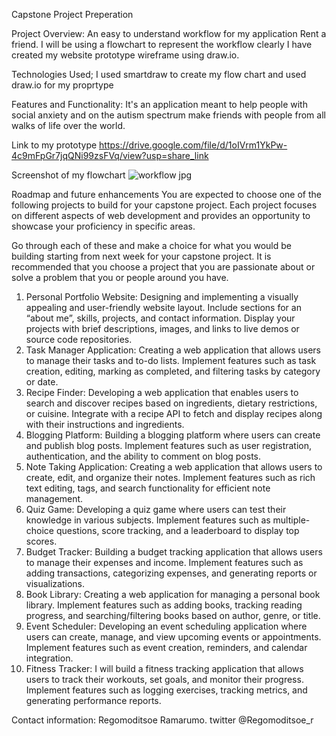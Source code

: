 Capstone Project Preperation

Project Overview: An easy to understand workflow for my application Rent a friend. 
I will be using a flowchart to represent the workflow clearly
I have created my website prototype wireframe using draw.io.

Technologies Used; I used smartdraw to create my flow chart and used draw.io for my proprtype

Features and Functionality: It's an application meant to help people with  social anxiety and
on the autism spectrum make friends with people from all walks of life over the world.

Link to my prototype https://drive.google.com/file/d/1oIVrm1YkPw-4c9mFpGr7jqQNi99zsFVq/view?usp=share_link

Screenshot of my flowchart
![workflow jpg](https://github.com/Regomoditsoe/alx_capstone_project/assets/129755524/dab21e8c-8d7b-4ae8-8f11-be13bdae2f12)



Roadmap and future enhancements
You are expected to choose one of the following projects to build for your capstone project. Each project focuses on different aspects of web development and provides an opportunity to showcase your proficiency in specific areas.

Go through each of these and make a choice for what you would be building starting from next week for your capstone project. It is recommended that you choose a project that you are passionate about or solve a problem that you or people around you have.

1. Personal Portfolio Website:
Designing and implementing a visually appealing and user-friendly website layout.
Include sections for an “about me”, skills, projects, and contact information.
Display your projects with brief descriptions, images, and links to live demos or source code repositories.
2. Task Manager Application:
Creating a web application that allows users to manage their tasks and to-do lists.
Implement features such as task creation, editing, marking as completed, and filtering tasks by category or date.
3. Recipe Finder:
Developing a web application that enables users to search and discover recipes based on ingredients, dietary restrictions, or cuisine.
Integrate with a recipe API to fetch and display recipes along with their instructions and ingredients.
4. Blogging Platform:
Building a blogging platform where users can create and publish blog posts.
Implement features such as user registration, authentication, and the ability to comment on blog posts.
5. Note Taking Application:
Creating a web application that allows users to create, edit, and organize their notes.
Implement features such as rich text editing, tags, and search functionality for efficient note management.
6. Quiz Game:
Developing a quiz game where users can test their knowledge in various subjects.
Implement features such as multiple-choice questions, score tracking, and a leaderboard to display top scores.
7. Budget Tracker:
Building a budget tracking application that allows users to manage their expenses and income.
Implement features such as adding transactions, categorizing expenses, and generating reports or visualizations.
8. Book Library:
Creating a web application for managing a personal book library.
Implement features such as adding books, tracking reading progress, and searching/filtering books based on author, genre, or title.
9. Event Scheduler:
Developing an event scheduling application where users can create, manage, and view upcoming events or appointments.
Implement features such as event creation, reminders, and calendar integration.
10. Fitness Tracker:
I will build a fitness tracking application that allows users to track their workouts, set goals, and monitor their progress.
Implement features such as logging exercises, tracking metrics, and generating performance reports.

Contact information: Regomoditsoe Ramarumo. twitter @Regomoditsoe_r

